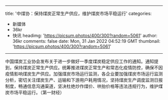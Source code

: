 
---
title: '中煤协：保持煤炭正常生产供应，维护煤炭市场平稳运行'
categories: 
 - 新媒体
 - 36kr
 - 快讯
headimg: 'https://picsum.photos/400/300?random=5061'
author: 36kr
comments: false
date: Mon, 31 Jan 2022 04:52:19 GMT
thumbnail: 'https://picsum.photos/400/300?random=5061'
---

<div>   
中国煤炭工业协会发布关于进一步做好一季度煤炭稳定供应工作的通知。通知提到，保持煤炭正常生产供应。统筹推进煤炭正常生产和常态化疫情防控，确保不因疫情影响煤炭生产供应。加强煤炭市场运行监测，各企业要加强煤炭市场运行监测分析，密切关注煤炭生产、运输和下游用户耗用情况，坚持煤炭生产调度监测日报制度，畅通信息沟通渠道，坚决杜绝炒作煤价、哄抬价格等违法违规行为，维护煤炭市场平稳运行。（第一财经）  
</div>
            